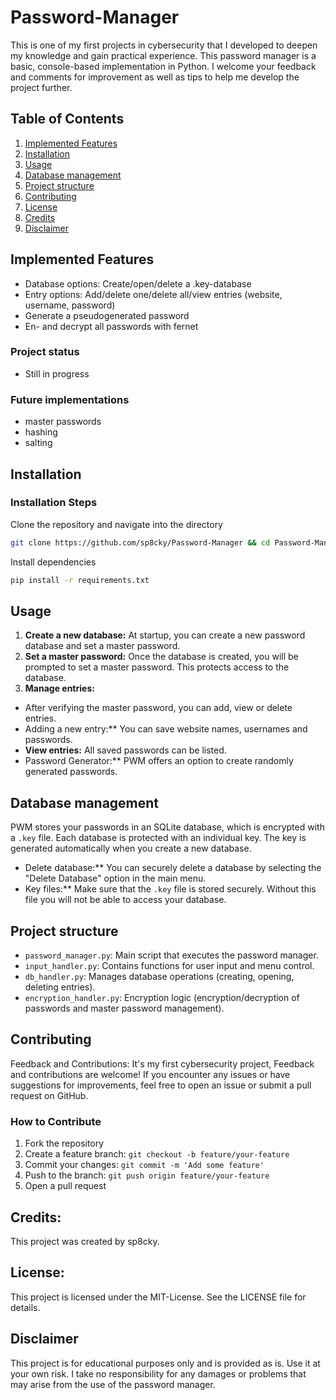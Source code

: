 # Password-Manager
This is one of my first projects in cybersecurity that I developed to deepen my knowledge and gain practical experience. This password manager is a basic, console-based implementation in Python. I welcome your feedback and comments for improvement as well as tips to help me develop the project further.

## Table of Contents

1. [Implemented Features](#Implemented-Features)
2. [Installation](#installation)
3. [Usage](#usage)
4. [Database management](#database-management)
5. [Project structure](#project-structure)
6. [Contributing](#contributing)
7. [License](#license)
8. [Credits](#credits)
9. [Disclaimer](#disclaimer)

## Implemented Features
- Database options: Create/open/delete a .key-database
- Entry options: Add/delete one/delete all/view entries (website, username, password)
- Generate a pseudogenerated password
- En- and decrypt all passwords with fernet

### Project status
- Still in progress

### Future implementations
- master passwords
- hashing
- salting

## Installation
### Installation Steps
Clone the repository and navigate into the directory
```bash
git clone https://github.com/sp8cky/Password-Manager && cd Password-Manager
```
Install dependencies
```bash
pip install -r requirements.txt
```

## Usage 
1. **Create a new database:** At startup, you can create a new password database and set a master password.
2. **Set a master password:** Once the database is created, you will be prompted to set a master password. This protects access to the database.
3. **Manage entries:**
  - After verifying the master password, you can add, view or delete entries.
  - Adding a new entry:** You can save website names, usernames and passwords.
  - **View entries:** All saved passwords can be listed.
  - Password Generator:** PWM offers an option to create randomly generated passwords.

## Database management
PWM stores your passwords in an SQLite database, which is encrypted with a `.key` file. Each database is protected with an individual key. The key is generated automatically when you create a new database.
- Delete database:** You can securely delete a database by selecting the "Delete Database" option in the main menu.
- Key files:** Make sure that the `.key` file is stored securely. Without this file you will not be able to access your database.

## Project structure
- `password_manager.py`: Main script that executes the password manager.
- `input_handler.py`: Contains functions for user input and menu control.
- `db_handler.py`: Manages database operations (creating, opening, deleting entries).
- `encryption_handler.py`: Encryption logic (encryption/decryption of passwords and master password management).

## Contributing
Feedback and Contributions: It's my first cybersecurity project, Feedback and contributions are welcome! If you encounter any issues or have suggestions for improvements, feel free to open an issue or submit a pull request on GitHub.

### How to Contribute
1. Fork the repository
2. Create a feature branch: `git checkout -b feature/your-feature`
3. Commit your changes: `git commit -m 'Add some feature'`
4. Push to the branch: `git push origin feature/your-feature`
5. Open a pull request

## Credits:
This project was created by sp8cky.

## License:
This project is licensed under the MIT-License. See the LICENSE file for details.

## Disclaimer
This project is for educational purposes only and is provided as is. Use it at your own risk. I take no responsibility for any damages or problems that may arise from the use of the password manager.
